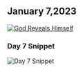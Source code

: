## January 7,2023

[![God Reveals Himself](https://raw.githubusercontent.com/linusjf/CIAY/main/January/jpgs/Day007.jpg)](https://youtu.be/KAs6uQTUFNI "God Reveals Himself")

### Day 7 Snippet

![Day 7 Snippet](https://raw.githubusercontent.com/linusjf/CIAY/refs/heads/main/January/jpgs/Day7Snippet.jpg)
